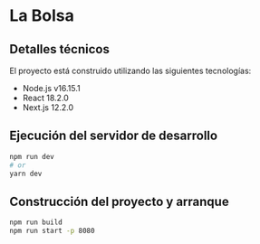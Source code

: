 # La Bolsa

## Detalles técnicos
El proyecto está construido utilizando las siguientes tecnologías:
* Node.js v16.15.1
* React 18.2.0
* Next.js 12.2.0

## Ejecución del servidor de desarrollo
```bash
npm run dev
# or
yarn dev
```

## Construcción del proyecto y arranque
```bash
npm run build
npm run start -p 8080
```